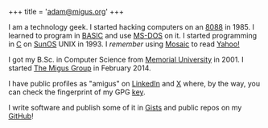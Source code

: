 +++
title = 'adam@migus.org'
+++

I am a technology geek.
I started hacking computers on an [8088](https://en.wikipedia.org/wiki/Intel_8088) in 1985.
I learned to program in [BASIC](https://en.wikipedia.org/wiki/Microsoft_BASIC) and use [MS-DOS](https://en.wikipedia.org/wiki/MS-DOS) on it.
I started programming in [C](https://en.wikipedia.org/wiki/C_(programming_language)) on [SunOS](https://en.wikipedia.org/wiki/SunOS) UNIX in 1993.
I _remember_ using [Mosaic](https://en.wikipedia.org/wiki/Mosaic_(web_browser)) to read [Yahoo!](https://www.yahoo.com/)

I got my B.Sc. in Computer Science from [Memorial University](https://mun.ca) in 2001.
I started [The Migus Group](https://migusgroup.com) in February 2014.

I have public profiles as "amigus" on
[LinkedIn](https://www.linkedin.com/in/amigus/) and
[X](https://x.com/amigus/)
where, by the way, you can check the fingerprint of my GPG
[key](/adam/public.asc).

I write software and publish some of it in [Gists](https://gist.github.com/amigus) and public repos on my [GitHub](https://github.com/amigus)!
